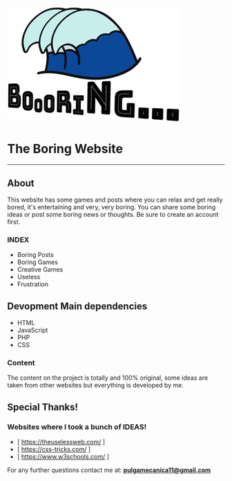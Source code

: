 <h1>
	<div align=”center”><img src="img/logo400px.png"></div>
</h1>

# The Boring Website

---

## About

This website has some games and posts where you can relax and get really bored, it's entertaining and very, very boring.
You can share some boring ideas or post some boring news or thoughts. Be sure to create an account first.

### INDEX
+ Boring Posts
+ Boring Games
+ Creative Games
+ Useless
+ Frustration

## Devopment Main dependencies

- HTML
- JavaScript
- PHP
- CSS

### Content
The content on the project is totally and 100% original, some ideas are taken from other websites but everything is developed by me.

## Special Thanks!
### Websites where I took a bunch of IDEAS!
+ [ https://theuselessweb.com/ ]
+ [ https://css-tricks.com/ ]
+ [ https://www.w3schools.com/ ]

For any further questions contact me at: **pulgamecanica11@gmail.com**